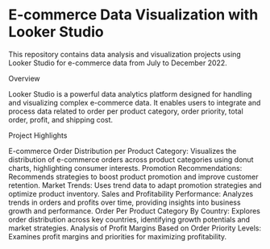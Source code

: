 # E-commerce Data Visualization with Looker Studio

This repository contains data analysis and visualization projects using Looker Studio for e-commerce data from July to December 2022.

Overview

Looker Studio is a powerful data analytics platform designed for handling and visualizing complex e-commerce data. It enables users to integrate and process data related to order per product category, order priority, total order, profit, and shipping cost.

Project Highlights

E-commerce Order Distribution per Product Category: Visualizes the distribution of e-commerce orders across product categories using donut charts, highlighting consumer interests.
Promotion Recommendations: Recommends strategies to boost product promotion and improve customer retention.
Market Trends: Uses trend data to adapt promotion strategies and optimize product inventory.
Sales and Profitability Performance: Analyzes trends in orders and profits over time, providing insights into business growth and performance.
Order Per Product Category By Country: Explores order distribution across key countries, identifying growth potentials and market strategies.
Analysis of Profit Margins Based on Order Priority Levels: Examines profit margins and priorities for maximizing profitability.
